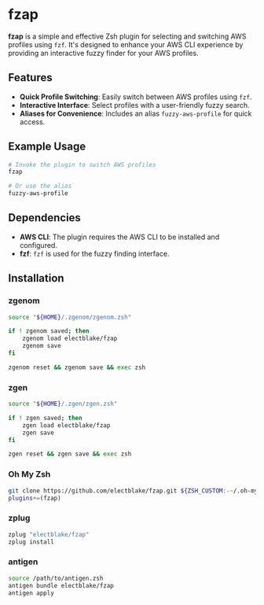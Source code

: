 # fzap

**fzap** is a simple and effective Zsh plugin for selecting and switching AWS profiles using `fzf`. It's designed to enhance your AWS CLI experience by providing an interactive fuzzy finder for your AWS profiles.

## Features

- **Quick Profile Switching**: Easily switch between AWS profiles using `fzf`.
- **Interactive Interface**: Select profiles with a user-friendly fuzzy search.
- **Aliases for Convenience**: Includes an alias `fuzzy-aws-profile` for quick access.

## Example Usage

```sh
# Invoke the plugin to switch AWS profiles
fzap

# Or use the alias
fuzzy-aws-profile
```

## Dependencies

- **AWS CLI**: The plugin requires the AWS CLI to be installed and configured.
- **fzf**: `fzf` is used for the fuzzy finding interface.

## Installation

### zgenom

```zsh
source "${HOME}/.zgenom/zgenom.zsh"

if ! zgenom saved; then
    zgenom load electblake/fzap
    zgenom save
fi
```

```zsh
zgenom reset && zgenom save && exec zsh
```

### zgen

```zsh
source "${HOME}/.zgen/zgen.zsh"

if ! zgen saved; then
    zgen load electblake/fzap
    zgen save
fi
```

```zsh
zgen reset && zgen save && exec zsh
```

### Oh My Zsh

```zsh
git clone https://github.com/electblake/fzap.git ${ZSH_CUSTOM:-~/.oh-my-zsh/custom}/plugins/fzap
plugins+=(fzap)
```

### zplug

```zsh
zplug "electblake/fzap"
zplug install
```

### antigen

```zsh
source /path/to/antigen.zsh
antigen bundle electblake/fzap
antigen apply
```
